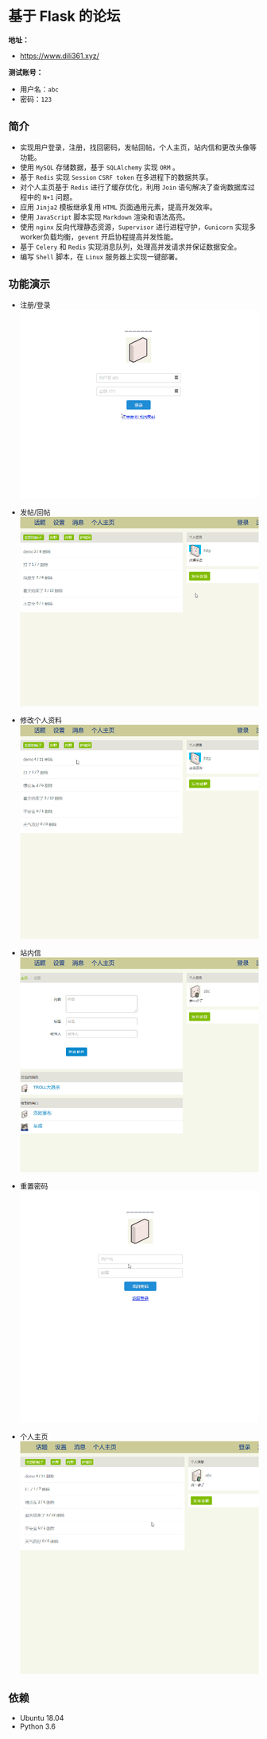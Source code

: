 # 基于 Flask 的论坛


**地址：** 
- https://www.dili361.xyz/

**测试账号：** 
- 用户名：`abc` 
- 密码：`123`


**简介**
-
- 实现用户登录，注册，找回密码，发帖回帖，个人主页，站内信和更改头像等功能。
- 使用 `MySQL` 存储数据，基于 `SQLAlchemy` 实现 `ORM` 。
- 基于 `Redis` 实现 `Session` `CSRF token` 在多进程下的数据共享。
- 对个人主页基于 `Redis` 进行了缓存优化，利用 `Join` 语句解决了查询数据库过程中的 `N+1` 问题。
- 应用 `Jinja2` 模板继承复用 `HTML` 页面通用元素，提高开发效率。
- 使用 `JavaScript` 脚本实现 `Markdown` 渲染和语法高亮。
- 使用 `nginx` 反向代理静态资源，`Supervisor` 进行进程守护，`Gunicorn` 实现多worker负载均衡，`gevent` 开启协程提高并发性能。
- 基于 `Celery` 和 `Redis` 实现消息队列，处理高并发请求并保证数据安全。
- 编写 `Shell` 脚本，在 `Linux` 服务器上实现一键部署。


**功能演示**
- 
- 注册/登录
![login.gif](https://github.com/geita6/SQLAlchemy_bbs/blob/master/static/index.gif)

- 发帖/回帖
![topic.gif](https://github.com/geita6/SQLAlchemy_bbs/blob/master/static/topic.gif)

- 修改个人资料
![setting.gif](https://github.com/geita6/SQLAlchemy_bbs/blob/master/static/setting.gif)

- 站内信
![mail.gif](https://github.com/geita6/SQLAlchemy_bbs/blob/master/static/mail.gif)

- 重置密码
![reset_pass.gif](https://github.com/geita6/SQLAlchemy_bbs/blob/master/static/reset_pass.gif)

- 个人主页
![profile.gif](https://github.com/geita6/SQLAlchemy_bbs/blob/master/static/profile.gif)


**依赖**
-
- Ubuntu 18.04
- Python 3.6

